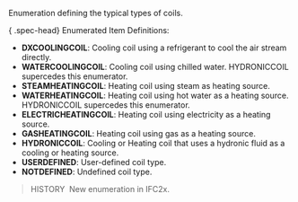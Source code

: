 Enumeration defining the typical types of coils.

{ .spec-head}
Enumerated Item Definitions:

* **DXCOOLINGCOIL**: Cooling coil using a refrigerant to cool the air stream directly.
* **WATERCOOLINGCOIL**: Cooling coil using chilled water. HYDRONICCOIL supercedes this enumerator.
* **STEAMHEATINGCOIL**: Heating coil using steam as heating source.
* **WATERHEATINGCOIL**: Heating coil using hot water as a heating source. HYDRONICCOIL supercedes this enumerator.
* **ELECTRICHEATINGCOIL**: Heating coil using electricity as a heating source.
* **GASHEATINGCOIL**: Heating coil using gas as a heating source.
* **HYDRONICCOIL**: Cooling or Heating coil that uses a hydronic fluid as a cooling or heating source.
* **USERDEFINED**: User-defined coil type.
* **NOTDEFINED**: Undefined coil type.

> HISTORY&nbsp; New enumeration in IFC2x.